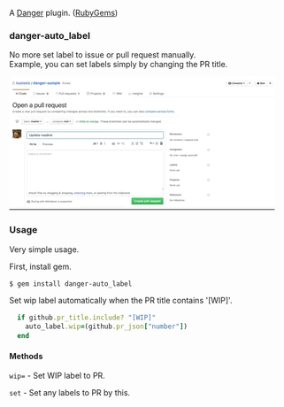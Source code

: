 A [Danger](http://danger.systems/ruby/) plugin. ([RubyGems](https://rubygems.org/gems/danger-auto_label))

### danger-auto_label

No more set label to issue or pull request manually.  
Example, you can set labels simply by changing the PR title.

![sample](gif/sample.gif)

### Usage

Very simple usage.  

First, install gem.

```
$ gem install danger-auto_label
```

Set wip label automatically when the PR title contains '[WIP]'.

```sample.rb
  if github.pr_title.include? "[WIP]"
    auto_label.wip=(github.pr_json["number"])
  end
```

#### Methods

`wip=` - Set WIP label to PR.

`set` - Set any labels to PR by this.
